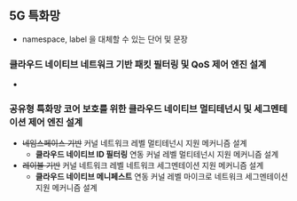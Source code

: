 ## 5G 특화망
- namespace, label 을 대체할 수 있는 단어 및 문장

### 클라우드 네이티브 네트워크 기반 패킷 필터링 및 QoS 제어 엔진 설계
- 

### 공유형 특화망 코어 보호를 위한 클라우드 네이티브 멀티테넌시 및 세그멘테이션 제어 엔진 설계
- ~~네임스페이스 기반~~ 커널 네트워크 레벨 멀티테넌시 지원 메커니즘 설계
  - **클라우드 네이티브 ID 필터링** 연동 커널 레벨 멀티테넌시 지원 메커니즘 설계
- ~~레이블 기반~~ 커널 네트워크 레벨 네트워크 세그멘테이션 지원 메커니즘 설계
  - **클라우드 네이티브 메니페스트** 연동 커널 레벨 마이크로 네트워크 세그멘테이션 지원 메커니즘 설계
